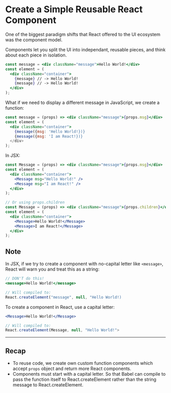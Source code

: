 # Create a Simple Reusable React Component

One of the biggest paradigm shifts that React offered to the UI ecosystem was the component model.

Components let you split the UI into independant, reusable pieces, and think about each piece in isolation.

```jsx
const message = <div className="message">Hello World!</div>
const element = (
  <div className="container">
    {message} // -> Hello World!
    {message} // -> Hello World!
  </div>
);
```

What if we need to display a different message in JavaScript, we create a function:
```jsx
const message = (props) => <div className="message">{props.msg}</div>
const element = (
  <div className="container">
    {message({msg: 'Hello World!})}
    {message({msg: 'I am React!})}
  </div>
);
```

In JSX:
```jsx
const Message = (props) => <div className="message">{props.msg}</div>
const element = (
  <div className="container">
    <Message msg="Hello World!" />
    <Message msg="I am React!" />
  </div>
);

// Or using props.children
const Message = (props) => <div className="message">{props.children}</div>
const element = (
  <div className="container">
    <Message>Hello World!</Message>
    <Message>I am React!</Message>
  </div>
);
```

## Note
In JSX, if we try to create a component with no-capital letter like `<message>`, React will warn you and treat this as a string:
```jsx
// DON'T do this!
<message>Hello World!</message>

// Will compiled to:
React.createElement("message", null, "Hello World!)
```

To create a component in React, use a capital letter:
```jsx
<Message>Hello World!</Message>

// Will compiled to:
React.createElement(Message, null, "Hello World!">
```

---

## Recap
- To reuse code, we create own custom function components which accept `props` object and return more React components.
- Components must start with a capital letter. So that Babel can compile to pass the function itself to React.createElement rather than the string message to React.createElement.
